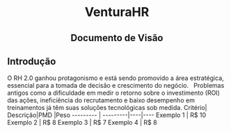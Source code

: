 # <p align="center">VenturaHR </center>
## <p align="center">Documento de Visão</center>
## Introdução
O RH 2.0 ganhou protagonismo e está sendo promovido a área estratégica, essencial para a tomada de decisão e crescimento do negócio.
&nbsp;
Problemas antigos como a dificuldade em medir o retorno sobre o investimento (ROI) das ações, ineficiência do recrutamento e baixo desempenho em treinamentos já têm suas soluções tecnológicas sob medida.
Critério| Descrição|PMD |Peso
--------- | ---------|----|----
Exemplo 1 | R$ 10
Exemplo 2 | R$ 8
Exemplo 3 | R$ 7
Exemplo 4 | R$ 8
